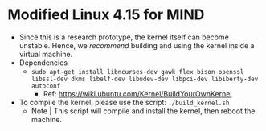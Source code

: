 # Modified Linux 4.15 for MIND
- Since this is a research prototype, the kernel itself can become unstable. Hence, we *recommend* building and using the kernel inside a virtual machine.
- Dependencies
  - `sudo apt-get install libncurses-dev gawk flex bison openssl libssl-dev dkms libelf-dev libudev-dev libpci-dev libiberty-dev autoconf`
    - Ref: https://wiki.ubuntu.com/Kernel/BuildYourOwnKernel 
- To compile the kernel, please use the script:
`./build_kernel.sh`
  - Note | This script will compile and install the kernel, then reboot the machine.
